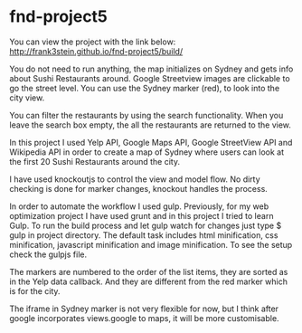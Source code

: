 # fnd-project5
You can view the project with the link below:
http://frank3stein.github.io/fnd-project5/build/

You do not need to run anything, the map initializes on Sydney and gets info about Sushi Restaurants around. Google Streetview images are clickable to go the street level. You can use the Sydney marker (red), to look into the city view. 

You can filter the restaurants by using the search functionality. When you leave the search box empty, the all the restaurants are returned to the view. 

In this project I used Yelp API, Google Maps API, Google StreetView API and Wikipedia API in order to create a map of Sydney where users can look at the first 20 Sushi Restaurants around the city.

I have used knockoutjs to control the view and model flow. No dirty checking is done for marker changes, knockout handles the process. 

In order to automate the workflow I used gulp. Previously, for my web optimization project I have used grunt and in this project I tried to learn Gulp. To run the build process and let gulp watch for changes just type $ gulp in project directory. The default task includes html minification, css minification, javascript minification and image minification. To see the setup check the gulpjs file. 

The markers are numbered to the order of the list items, they are sorted as in the Yelp data callback. And they are different from the red marker which is for the city. 

The iframe in Sydney marker is not very flexible for now, but I think after google incorporates views.google to maps, it will be more customisable. 
